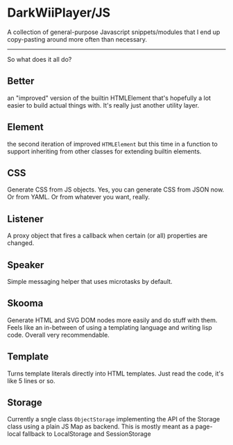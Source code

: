 DarkWiiPlayer/JS
================================================================================

A collection of general-purpose Javascript snippets/modules that I end up
copy-pasting around more often than necessary.

---

So what does it all do?

## Better

an "improved" version of the builtin HTMLElement that's hopefully a lot easier
to build actual things with. It's really just another utility layer.

## Element

the second iteration of improved `HTMLElement` but this time in a function to
support inheriting from other classes for extending builtin elements.

## CSS

Generate CSS from JS objects. Yes, you can generate CSS from JSON now. Or from
YAML. Or from whatever you want, really.

## Listener

A proxy object that fires a callback when certain (or all) properties are
changed.

## Speaker

Simple messaging helper that uses microtasks by default.

## Skooma

Generate HTML and SVG DOM nodes more easily and do stuff with them. Feels like
an in-between of using a templating language and writing lisp code. Overall very
recommendable.

## Template

Turns template literals directly into HTML templates. Just read the code, it's
like 5 lines or so.

## Storage

Currently a sngle class `ObjectStorage` implementing the API of the Storage
class using a plain JS Map as backend. This is mostly meant as a page-local
fallback to LocalStorage and SessionStorage
